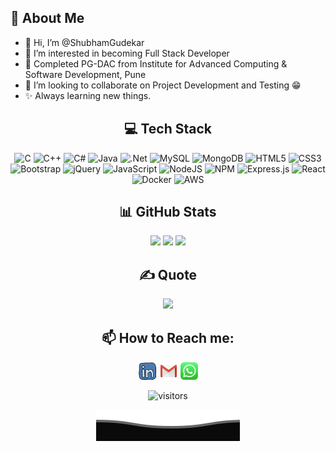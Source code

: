 <!-- ![](Assets/Bottom_up.svg) -->

<!--   my-ticker -->    
<!-- [![Typing SVG](https://readme-typing-svg.herokuapp.com?color=%2336BCF7&center=false&vCenter=true&width=700&lines=Hi+there+👋,+I+am+Shubham+Gudekar;+Welcome+to+My+Profile!;I’m+interested+in+becoming+Full+Stack+Developer;I’m+currently+Pursuing+PG-DAC+from+IACSD,+Pune+;I’m+looking+to+collaborate+on+Project+Development+and+Testing;Always+learning+new+things+😁)](https://git.io/typing-svg)

 -->
 ## 💫 About Me
- 👋 Hi, I’m @ShubhamGudekar<br>
- 👀 I’m interested in becoming Full Stack Developer<br>
- 🌱 Completed PG-DAC from Institute for Advanced Computing & Software Development, Pune<br>
- 💞️ I’m looking to collaborate on Project Development and Testing 😁<br>
- ✨ Always learning new things.
 
 
<div align="center">

## 💻 Tech Stack
![C](https://img.shields.io/badge/c-%2300599C.svg?style=for-the-badge&logo=c&logoColor=white)
![C++](https://img.shields.io/badge/c++-%2300599C.svg?style=for-the-badge&logo=c%2B%2B&logoColor=white) 
![C#](https://img.shields.io/badge/c%23-%23239120.svg?style=for-the-badge&logo=c-sharp&logoColor=white) 
![Java](https://img.shields.io/badge/java-%23ED8B00.svg?style=for-the-badge&logo=java&logoColor=white) 
![.Net](https://img.shields.io/badge/.NET-5C2D91?style=for-the-badge&logo=.net&logoColor=white) 
![MySQL](https://img.shields.io/badge/mysql-%2300f.svg?style=for-the-badge&logo=mysql&logoColor=white) 
![MongoDB](https://img.shields.io/badge/MongoDB-%234ea94b.svg?style=for-the-badge&logo=mongodb&logoColor=white) 
![HTML5](https://img.shields.io/badge/html5-%23E34F26.svg?style=for-the-badge&logo=html5&logoColor=white) 
![CSS3](https://img.shields.io/badge/css3-%231572B6.svg?style=for-the-badge&logo=css3&logoColor=white)
![Bootstrap](https://img.shields.io/badge/bootstrap-%23563D7C.svg?style=for-the-badge&logo=bootstrap&logoColor=white) 
![jQuery](https://img.shields.io/badge/jquery-%230769AD.svg?style=for-the-badge&logo=jquery&logoColor=white) 
![JavaScript](https://img.shields.io/badge/javascript-%23323330.svg?style=for-the-badge&logo=javascript&logoColor=%23F7DF1E) 
![NodeJS](https://img.shields.io/badge/node.js-6DA55F?style=for-the-badge&logo=node.js&logoColor=white) 
![NPM](https://img.shields.io/badge/NPM-%23000000.svg?style=for-the-badge&logo=npm&logoColor=white) 
![Express.js](https://img.shields.io/badge/express.js-%23404d59.svg?style=for-the-badge&logo=express&logoColor=%2361DAFB) 
![React](https://img.shields.io/badge/react-%2320232a.svg?style=for-the-badge&logo=react&logoColor=%2361DAFB) 
![Docker](https://img.shields.io/badge/docker-%230db7ed.svg?style=for-the-badge&logo=docker&logoColor=white)
![AWS](https://img.shields.io/badge/AWS-%23FF9900.svg?style=for-the-badge&logo=amazon-aws&logoColor=white) 

## 📊 GitHub Stats

<picture>
<source 
  srcset="https://github-readme-streak-stats.herokuapp.com/?user=ShubhamGudekar&theme=dark&hide_border=false&show_icons=true"
  media="(prefers-color-scheme: dark)"
/>
<source
  srcset="https://github-readme-streak-stats.herokuapp.com/?user=ShubhamGudekar&theme=graywhite&hide_border=false&border=000000&show_icons=true"
  media="(prefers-color-scheme: light), (prefers-color-scheme: no-preference)"
/>
<img src="https://github-readme-stats.vercel.app/api?username=ShubhamGudekar&show_icons=true" />
</picture>



<picture>
<source 
  srcset="http://github-readme-stats-git-master-shubhamgudekar.vercel.app/api?username=ShubhamGudekar&theme=dark&hide_border=false&include_all_commits=false&count_private=true&card_width=400&hide=contribs&line_height=24&show_icons=true"
  media="(prefers-color-scheme: dark)"
/>
<source
  srcset="http://github-readme-stats-git-master-shubhamgudekar.vercel.app/api?username=ShubhamGudekar&theme=graywhite&hide_border=false&include_all_commits=false&count_private=true&card_width=400&border_color=000000&hide=contribs&line_height=24&show_icons=true"
  media="(prefers-color-scheme: light), (prefers-color-scheme: no-preference)"
/>
<img src="https://github-readme-stats-git-master-shubhamgudekar.vercel.app/api?username=ShubhamGudekar&show_icons=true" />
</picture>



<picture>
<source 
  srcset="http://github-readme-stats-git-master-shubhamgudekar.vercel.app/api/top-langs/?username=ShubhamGudekar&theme=dark&hide_border=false&include_all_commits=true&count_private=true&layout=compact&langs_count=6&show_icons=true"
  media="(prefers-color-scheme: dark)"
/>
<source
  srcset="http://github-readme-stats-git-master-shubhamgudekar.vercel.app/api/top-langs/?username=ShubhamGudekar&theme=graywhite&hide_border=false&include_all_commits=true&count_private=true&layout=compact&langs_count=6&border_color=000000&show_icons=true"
  media="(prefers-color-scheme: light), (prefers-color-scheme: no-preference)"
/>
<img src="http://github-readme-stats-git-master-shubhamgudekar.vercel.app/api/top-langs/?username=ShubhamGudekar&theme=transparent&hide_border=false&include_all_commits=true&count_private=true&layout=compact&langs_count=6" />
</picture>



<!-- ![](https://github-readme-activity-graph.cyclic.app/graph?username=ShubhamGudekar&theme=github-compact&include_all_commits=true&count_private=true)
 -->
## ✍️ Quote
<picture>
<source 
  srcset="https://quotes-github-readme.vercel.app/api?type=horizontal&theme=dark"
  media="(prefers-color-scheme: dark)"
/>
<source
  srcset="https://quotes-github-readme.vercel.app/api?type=horizontal&theme=graywhite&border_color=000000"
  media="(prefers-color-scheme: light), (prefers-color-scheme: no-preference)"
/>
<img src="https://github-readme-stats.vercel.app/api?username=ShubhamGudekar&show_icons=true" />
</picture>




## 📫 How to Reach me:
<a href="https://linkedin.com/in/gudekarshubham" target="blank"><img align="center" src="Assets/linkedin.svg" alt="BEPb" height="30" width="30" /></a>
<a href="mailto:gudekarshubham@gmail.com" target="blank"><img align="center" src="Assets/gmail.svg" alt="Gmail" height="30" width="30" /></a>
<a href="https://wa.me/918087226422" alt="Connect on Whatsapp"> <img align="center" src="Assets/WhatsApp.png" height="28" width="28" /> </a>

<img align="center" src="https://visitor-badge.laobi.icu/badge?page_id=ShubhamGudekar" alt="visitors"/>

![](Assets/Bottom_down.svg)
</div>
